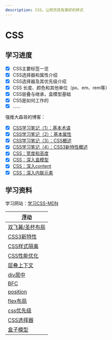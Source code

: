 ```yaml
---
description: CSS，让网页具有美好的样式
---
```


# CSS

## 学习进度

* [x] CSS主要标签一览
* [x] CSS选择器和属性介绍
* [x] CSS选择器及其优先级介绍
* [x] CSS 长度、颜色和其他单位（px、em、rem等）
* [x] CSS层叠与继承，盒模型基础
* [x] CSS是如何工作的
* [x] ……

强推大森哥的博客：

* [x] [CSS学习笔记（1）：基本术语](https://sadose.github.io/2021/10/20/frontend-css-001/)
* [x] [CSS学习笔记（2）：基本属性](https://sadose.github.io/2021/10/20/frontend-css-002/)
* [x] [CSS学习笔记（3）：CSS概述](https://sadose.github.io/2021/10/23/frontend-css-003/)
* [x] [CSS学习笔记（4）：CSS3新特性概述](https://sadose.github.io/2021/10/25/frontend-css-004/)
* [x] [CSS：宽度和高度](https://sadose.github.io/2021/11/04/frontend-css-005/)
* [x] [CSS：深入盒模型](https://sadose.github.io/2021/11/22/frontend-css-006/)
* [x] [CSS：深入content](https://sadose.github.io/2022/01/04/frontend-css-007/)
* [x] [CSS：深入内联元素](https://sadose.github.io/2022/02/09/frontend-css-008/)

## 学习资料

学习网站：[学习CSS-MDN](https://developer.mozilla.org/zh-CN/docs/Learn/CSS)



| [浮动](https://segmentfault.com/a/1190000012739764)                                                                  |
| ------------------------------------------------------------------------------------------------------------------ |
| [双飞冀/圣杯布局](https://juejin.cn/post/6844903817104850952)                                                             |
| [CSS3新特性](https://segmentfault.com/a/1190000010780991)                                                             |
| [CSS样式隔离](https://juejin.cn/post/6844904034281734151#heading-9)                                                    |
| [CSS性能优化](https://blog.csdn.net/weixin\_43883485/article/details/103504171)                                        |
| [层叠上下文](https://www.zhangxinxu.com/wordpress/2016/01/understand-css-stacking-context-order-z-index/)               |
| [div居中](https://juejin.cn/post/6844903821529841671)                                                                |
| [BFC](https://zhuanlan.zhihu.com/p/25321647)                                                                       |
| [position](https://developer.mozilla.org/zh-CN/docs/Learn/CSS/CSS\_layout/%E5%AE%9A%E4%BD%8D)                      |
| [flex布局](https://developer.mozilla.org/zh-CN/docs/Web/CSS/CSS\_Flexible\_Box\_Layout/Basic\_Concepts\_of\_Flexbox) |
| [css优先级](https://zhuanlan.zhihu.com/p/41604775)                                                                    |
| [CSS选择器](https://segmentfault.com/a/1190000013424772)                                                              |
| [盒子模型](https://segmentfault.com/a/1190000013069516)                                                                |
